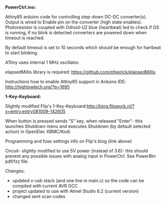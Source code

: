 **PowerCtrl.ino:**

Attiny85 arduino code for controlling step-down DC-DC converter(s).
Output is wired to Enable pin on the converter (high state enables).
Photoresistor is coupled with Odroid-U2 blue (heartbeat) led to check if OS is running,
if no blink is detected converters are powered down when timeout is reached.

By default timeout is set to 10 seconds which should be enough for hartbeat to start blinking.

ATtiny uses internal 1 MHz oscillator.

elapsedMillis library is required: https://github.com/pfeerick/elapsedMillis

Instructions how to enable Attiny85 support in Arduino IDE: http://highlowtech.org/?p=1695




**1-Key-Keyboard:**

Slightly modified Flip's 1-Key-Keyboard:http://blog.flipwork.nl/?x=entry:entry081009-142605

When button is pressed sends "S" key, when released "Enter"- this launches Shutdown menu and executes Shutdown (by default selected action) in OpenElec XBMC/Kodi.

Programming and fuse settings info on Flip's blog (link above)

Circuit- slightly modified to use 5V power (instead of 3.6)- this should prevent any possible issues with analog input in PowerCtrl. See PowerBtn pdf/fzz file.

Changes:
- updated v-usb stack (and one line in main.c) so the code can be compiled with current AVR GCC
- project updated to use with Atmel Studio 6.2 (current version)
- changed sent scan codes
